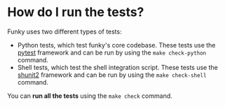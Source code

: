 # How do I run the tests?

Funky uses two different types of tests:

* Python tests, which test funky's core codebase. These tests use the [pytest] framework and can be run by using the `make check-python` command.
* Shell tests, which test the shell integration script. These tests use the [shunit2] framework and can be run by using the `make check-shell` command.

You can **run all the tests** using the `make check` command.


[pytest]: https://github.com/pytest-dev/pytest
[shunit2]: https://github.com/kward/shunit2
